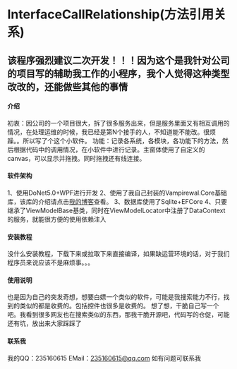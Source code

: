 # InterfaceCallRelationship(方法引用关系)

## 该程序强烈建议二次开发！！！因为这个是我针对公司的项目写的辅助我工作的小程序，我个人觉得这种类型改改的，还能做些其他的事情

#### 介绍
初衷：因公司的一个项目很大，拆了很多服务出来，但是服务里面又有相互调用的情况，在处理运维的时候，我已经是第N个接手的人，不知道能不能改。很烦躁。。所以写了个这个小软件。
功能：记录各系统，各模块，各功能下的方法，然后根据代码中的调用情况，在小软件中进行记录。主窗体使用了自定义的canvas，可以显示并拖拽。同时拖拽还有线连接。


#### 软件架构
1、使用DoNet5.0+WPF进行开发
2、使用了我自己封装的Vampirewal.Core基础库，该库的介绍请点击[我的博客](https://blog.csdn.net/weixin_42806176/article/details/120705323)查看。
3、数据库使用了Sqlite+EFCore
4、只要继承了ViewModelBase基类，同时在ViewModelLocator中注册了DataContext的服务，就能很方便的使用依赖注入


#### 安装教程
没什么安装教程，下载下来或拉取下来直接编译，如果缺运营环境的话，对于我们程序员来说应该不是麻烦事。。。

#### 使用说明
也是因为自己的突发奇想，想要白嫖一个类似的软件，可能是我搜索能力不行，找到的类似的都是收费的。包括控件也很多是收费的。
想了想，干脆自己写一个吧。我看到很多网友也在搜索类似的东西，那我干脆开源吧，代码写的仓促，可能还有坑，放出来大家踩踩了

#### 联系我
我的QQ：235160615
EMail：235160615@qq.com
如有问题可联系我

